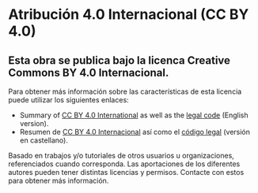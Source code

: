 # Atribución 4.0 Internacional (CC BY 4.0)

## Esta obra se publica bajo la licenca Creative Commons BY 4.0 Internacional. 

Para obtener más información sobre las características de esta licencia puede utilizar los siguientes enlaces:
 * Summary of [CC BY 4.0 International](https://creativecommons.org/licenses/by/4.0/deed.en) as well as the [legal code](https://creativecommons.org/licenses/by/4.0/legalcode) (English version).
 * Resumen de [CC BY 4.0 Internacional](https://creativecommons.org/licenses/by/4.0/deed.en) así como el [código legal](https://creativecommons.org/licenses/by/4.0/legalcode.es) (versión en castellano).

Basado en trabajos y/o tutoriales de otros usuarios u organizaciones, referenciados cuando corresponda.
Las aportaciones de los diferentes autores pueden tener distintas licencias y permisos. Contacte con estos para obtener más información.
